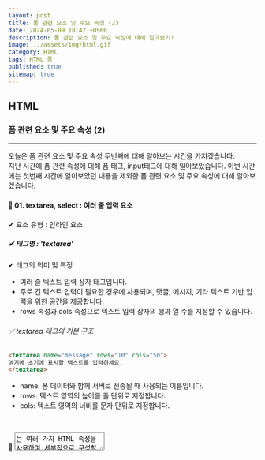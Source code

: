 ```yaml
---
layout: post
title: 폼 관련 요소 및 주요 속성 (2)
date: 2024-05-09 18:47 +0900
description: 폼 관련 요소 및 주요 속성에 대해 알아보기!
image: ../assets/img/html.gif
category: HTML
tags: HTML 폼
published: true
sitemap: true
---
```


## HTML

### 폼 관련 요소 및 주요 속성 (2)

<hr>

오늘은 폼 관련 요소 및 주요 속성 두번째에 대해 알아보는 시간을 가지겠습니다. <br>
지난 시간에 폼 관련 속성에 대해 폼 태그, input태그에 대해 알아보았습니다.
이번 시간에는 첫번째 시간에 알아보았던 내용을 제외한 폼 관련 요소 및 주요 속성에 대해 알아보겠습니다. 

#### 🎈 01. textarea, select : 여러 줄 입력 요소
✔ 요소 유형 : 인라인 요소 <br>

##### ✔ 태그명 : 'textarea' <br>
✔ 태그의 의미 및 특징 <br>
- 여러 줄 텍스트 입력 상자 태그입니다.<br>
- 주로 긴 텍스트 입력이 필요한 경우에 사용되며, 댓글, 메시지, 기타 텍스트 기반 입력을 위한 공간을 제공합니다.<br>
- rows 속성과 cols 속성으로 텍스트 입력 상자의 행과 열 수를 지정할 수 있습니다.<br>


###### ✅ textarea 태그의 기본 구조
````html
<textarea name="message" rows="10" cols="50">
여기에 초기에 표시할 텍스트를 입력하세요.
</textarea>
````
- name: 폼 데이터와 함께 서버로 전송될 때 사용되는 이름입니다.<br>
- rows: 텍스트 영역의 높이를 줄 단위로 지정합니다. <br>
- cols: 텍스트 영역의 너비를 문자 단위로 지정합니다. <br>

<br>

👀 <textarea>는 여러 가지 HTML 속성을 사용하여 세부적으로 구성할 수 있습니다. <br>
<br>
- placeholder: 사용자에게 입력 필드의 예상 입력을 알려줄 수 있는 안내 텍스트를 제공합니다. 입력 시작 시 텍스트가 사라집니다. <br>
- readonly: 이 속성이 설정되면 사용자는 텍스트 영역의 내용을 수정할 수 없습니다. 단지 읽기만 가능합니다.<br>
- disabled: 이 속성이 설정되면 텍스트 영역이 비활성화됩니다. 폼 제출 시 데이터도 함께 전송되지 않습니다. <br>
- maxlength: 사용자가 입력할 수 있는 최대 문자 수를 제한합니다.<br>
- required: 폼이 제출되기 전에 사용자가 반드시 텍스트 영역에 데이터를 입력해야 합니다.<br>
- autofocus: 페이지 로드 시 자동으로 이 요소에 포커스가 맞춰집니다. <br>

#### 🎈 02. select : 선택 요소

##### ✔ 태그명 : 'select' <br>
✔ 태그의 의미 및 특징 <br>
- HTML에서 사용자에게 드롭다운 목록 형태의 선택 옵션을 제공하는 폼 요소입니다. <br>
- 선택 목록 상자 태그입니다.<br>
- option 태그 외에 다른 태그는 자식 요소로 올 수 없습니다. <br>
- option 태그에 selected 속성이 정의되면 웹 페이지 실행 시 해당 option 태그가 기본 목록으로 표시됩니다. <br>

###### ✅ select 태그의 기본 구조

````html
<select name="car" id="car">
  <option value="volvo">Volvo</option>
  <option value="saab">Saab</option>
  <option value="mercedes">Mercedes</option>
  <option value="audi">Audi</option>
</select>
````

- name: 폼 데이터와 함께 서버로 전송될 때 사용되는 필드의 이름입니다.
- id: CSS 스타일링이나 JavaScript 조작을 위해 요소를 식별하는 데 사용됩니다.

<br>

#### 🎈 03. option 태그
HTML에서 'form'태그는 사용자 입력을 수집하기 위한 양식을 정의하는 데 사용되며, 여러 종류의 입력 필드와 요소들을 포함할 수 있습니다.<br>
이러한 요소들 중 하나가 'option' 태그입니다.<br>
'option' 태그는 드롭다운 목록, 리스트박스 등에서 사용자가 선택할 수 있는 개별 항목을 정의합니다. <br>이 태그는 항상 'select 또는 'datalist' 요소 내부에 위치해야 합니다.
<br>

✔ 태그의 의미 및 특징 <br>
- option 태그는 select 내부에서 개별 선택 가능한 아이템을 정의합니다. <br>
- value: 서버로 전송될 때 사용될 값입니다. value 속성이 지정되지 않은 경우, 옵션의 텍스트 내용이 값으로 사용됩니다. <br>
- selected: 이 속성이 설정되면, 페이지 로드 시 해당 옵션이 기본적으로 선택됩니다. <br>
- disabled: 옵션을 비활성화하여 사용자가 선택할 수 없게 합니다. <br>
- label: 옵션을 설명하는 더 짧고 명확한 라벨을 제공할 때 사용합니다. 일반적으로 보이는 텍스트와 다를 수 있습니다.

#### 🎈 04. button 태그
✔ 태그의 의미<br>

HTML에서 'button'태그는 사용자가클릭할 수 있는 버튼을 정의할 때 사용됩니다.<br>
이 버튼은 폼 제출, 명령 실행, 사용자 상호작용 등 다양한 기능을 수행할 수 있으며, <form> 태그 안팎에서 사용될 수 있습니다.<br>
<br>

✔ button 태그의 특징
- 유연성: 'button' 태그는 텍스트 또는 이미지와 같은 HTML 요소를 포함할 수 있어, 다양한 스타일과 내용의 버튼을 만들 수 있습니다. <br>
- 속성<br>
  1) type: 버튼의 유형을 지정합니다. 기본값은 "submit"이며, 폼을 제출할 때 사용됩니다. 다른 값으로는 "button", "reset"이 있습니다. "button"은 표준 버튼을, "reset"은 폼 입력 필드를 초기화하는 버튼을 만듭니다.<br>

  2) disabled: 이 속성이 설정되면 버튼은 비활성화되어 사용자가 클릭할 수 없습니다.<br>

  3) form: 버튼이 폼과 연결될 때, 해당 폼의 ID를 지정합니다. 이는 버튼이 해당 폼 외부에 위치할 때 유용합니다.<br>

✅ 예제 코드

  ````html
  <!DOCTYPE html>
<html>
<head>
    <title>Button Example</title>
</head>
<body>
    <!-- 일반 버튼 -->
    <button type="button" onclick="alert('Clicked!')">Click Me!</button>

    <!-- 폼 제출 버튼 -->
    <form action="/submit_form" method="post">
        <button type="submit">Submit</button>
    </form>

    <!-- 폼 리셋 버튼 -->
    <form>
        <input type="text" name="name" placeholder="Enter your name">
        <button type="reset">Reset</button>
    </form>

    <!-- 비활성화된 버튼 -->
    <button type="button" disabled>Disabled Button</button>

    실행하면 다음과 같은 사진이 뜹니다.
    ![image](https://github.com/Hyeji1364/class2024/assets/161557112/d882e81d-187a-4cf5-b19e-c58b851709b4)

  

</body>
</html>
  ````
